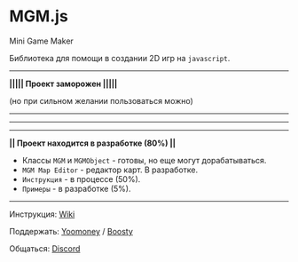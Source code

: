 # MGM.js
Mini Game Maker

Библиотека для помощи в создании 2D игр на `javascript`.
____

**||||| Проект заморожен |||||**

(но при сильном желании пользоваться можно)

____
____
____

**|| Проект находится в разработке (80%) ||**

- Классы `MGM` и `MGMObject` - готовы, но еще могут дорабатываться.
- `MGM Map Editor` - редактор карт. В разработке.
- `Инструкция` - в процессе (50%).
- `Примеры` - в разработке (5%). 
____

Инструкция: [Wiki](https://github.com/jkn-code/MGM.js/wiki) 

Поддержать: [Yoomoney](https://yoomoney.ru/to/410018410401723) / [Boosty](https://boosty.to/mgm-js)

Общаться: [Discord](https://discord.gg/mzmgJqH6Vj)

